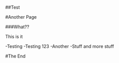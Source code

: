 ##Test


#Another Page


###What??


This is it

-Testing
-Testing 123
-Another
-Stuff and more stuff


#The End